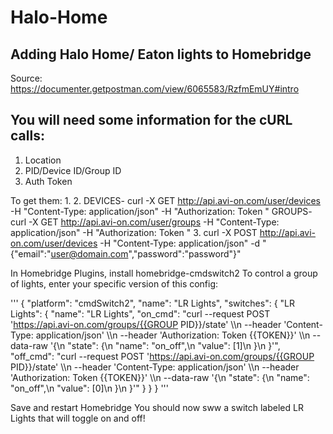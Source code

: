 # Halo-Home
## Adding Halo Home/ Eaton lights to Homebridge
Source: https://documenter.getpostman.com/view/6065583/RzfmEmUY#intro


## You will need some information for the cURL calls:
  1. Location
  2. PID/Device ID/Group ID
  3. Auth Token

To get them:
  1.
  2. DEVICES- curl -X GET http://api.avi-on.com/user/devices -H "Content-Type: application/json" -H "Authorization: Token <Token>"
     GROUPS- curl -X GET http://api.avi-on.com/user/groups -H "Content-Type: application/json" -H "Authorization: Token <Token>"
  3. curl -X POST http://api.avi-on.com/user/devices -H "Content-Type: application/json" -d "{\"email\":\"user@domain.com\",\"password\":\"password\"}"

In Homebridge Plugins, install homebridge-cmdswitch2
To control a group of lights, enter your specific version of this config:

'''
{
    "platform": "cmdSwitch2",
    "name": "LR Lights",
    "switches": {
        "LR Lights": {
            "name": "LR Lights",
            "on_cmd": "curl --request POST 'https://api.avi-on.com/groups/{{GROUP PID}}/state' \\\n                  --header 'Content-Type: application/json' \\\n                  --header 'Authorization: Token {{TOKEN}}' \\\n                  --data-raw '{\n                      \"state\": {\n                          \"name\": \"on_off\",\n                          \"value\": [1]\n                      }\n                  }'",
            "off_cmd": "curl --request POST 'https://api.avi-on.com/groups/{{GROUP PID}}/state' \\\n                   --header 'Content-Type: application/json' \\\n                   --header 'Authorization: Token {{TOKEN}}' \\\n                   --data-raw '{\n                       \"state\": {\n                           \"name\": \"on_off\",\n                           \"value\": [0]\n                       }\n                   }'"
        }
    }
}
'''

Save and restart Homebridge
You should now sww a switch labeled LR Lights that will toggle on and off!
